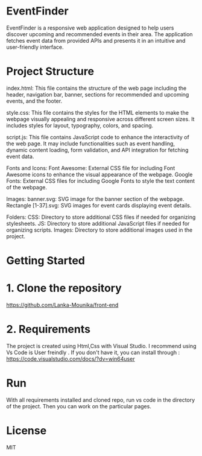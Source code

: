 # EventFinder
EventFinder is a responsive web application designed to help users discover upcoming and recommended events in their area. The application fetches event data from provided APIs and presents it in an intuitive and user-friendly interface.
# Project Structure 
index.html: 
This file contains the structure of the web page including the header, navigation bar, banner, sections for recommended and upcoming events, and the footer.

style.css: 
This file contains the styles for the HTML elements to make the webpage visually appealing and responsive across different screen sizes. It includes styles for layout, typography, colors, and spacing.

script.js: 
This file contains JavaScript code to enhance the interactivity of the web page. It may include functionalities such as event handling, dynamic content loading, form validation, and API integration for fetching event data.

Fonts and Icons:
Font Awesome: External CSS file for including Font Awesome icons to enhance the visual appearance of the webpage.
Google Fonts: External CSS files for including Google Fonts to style the text content of the webpage.

Images:
banner.svg: SVG image for the banner section of the webpage.
Rectangle [1-37].svg: SVG images for event cards displaying event details.

Folders:
CSS: Directory to store additional CSS files if needed for organizing stylesheets.
JS: Directory to store additional JavaScript files if needed for organizing scripts.
Images: Directory to store additional images used in the project.
# Getting Started
# 1. Clone the repository
https://github.com/Lanka-Mounika/front-end
# 2. Requirements
The project is created using Html,Css with Visual Studio. I recommend using Vs Code is User freindly . If you  don't have it, you can install through : https://code.visualstudio.com/docs/?dv=win64user
# Run
With all requirements installed and cloned repo, run vs code in the directory of the project. Then you can work on the particular pages.
# License
  MIT
